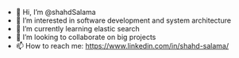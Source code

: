 - 👋 Hi, I’m @shahdSalama
- 👀 I’m interested in software development and system  architecture
- 🌱 I’m currently learning elastic search 
- 💞️ I’m looking to collaborate on big projects
- 📫 How to reach me: https://www.linkedin.com/in/shahd-salama/

<!---
shahdSalama/shahdSalama is a ✨ special ✨ repository because its `README.md` (this file) appears on your GitHub profile.
You can click the Preview link to take a look at your changes.
--->
